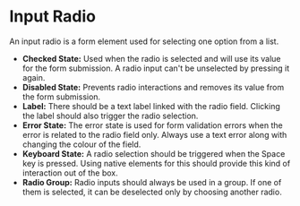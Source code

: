 # Input Radio

An input radio is a form element used for selecting one option from a list.

- **Checked State:** Used when the radio is selected and will use its value for the form submission. A radio input can't be unselected by pressing it again.
- **Disabled State:** Prevents radio interactions and removes its value from the form submission.
- **Label:** There should be a text label linked with the radio field. Clicking the label should also trigger the radio selection.
- **Error State:** The error state is used for form validation errors when the error is related to the radio field only. Always use a text error along with changing the colour of the field.
- **Keyboard State:** A radio selection should be triggered when the Space key is pressed. Using native elements for this should provide this kind of interaction out of the box.
- **Radio Group:** Radio inputs should always be used in a group. If one of them is selected, it can be deselected only by choosing another radio.
